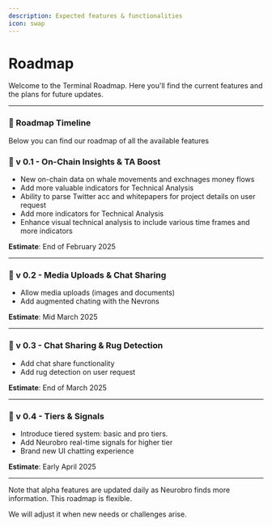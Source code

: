 ```yaml
---
description: Expected features & functionalities
icon: swap
---
```


# Roadmap

Welcome to the Terminal Roadmap. Here you'll find the current features and the plans for future updates.

***

### **🔸** Roadmap Timeline

Below you can find our roadmap of all the available features

### 📍 v 0.1 - On-Chain Insights & TA Boost

* New on-chain data on whale movements and exchnages money flows
* Add more valuable indicators for Technical Analysis
* Ability to parse Twitter acc and whitepapers for project details on user request
* Add more indicators for Technical Analysis
* Enhance visual technical analysis to include various time frames and more indicators

**Estimate**: End of February 2025

***

### 📍 v 0.2 - Media Uploads & Chat Sharing

* Allow media uploads (images and documents)
* Add augmented chating with the Nevrons

**Estimate**: Mid March 2025

***

### 📍 v 0.3 - Chat Sharing & Rug Detection

* Add chat share functionality
* Add rug detection on user request

**Estimate**: End of March 2025

***

### 📍 v 0.4 - Tiers & Signals

* Introduce tiered system: basic and pro tiers.
* Add Neurobro real-time signals for higher tier
* Brand new UI chatting experience

**Estimate**: Early April 2025

***

Note that alpha features are updated daily as Neurobro finds more information. This roadmap is flexible.&#x20;

We will adjust it when new needs or challenges arise.
